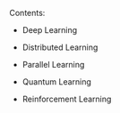 Contents:

- Deep Learning

- Distributed Learning

- Parallel Learning

- Quantum Learning

- Reinforcement Learning